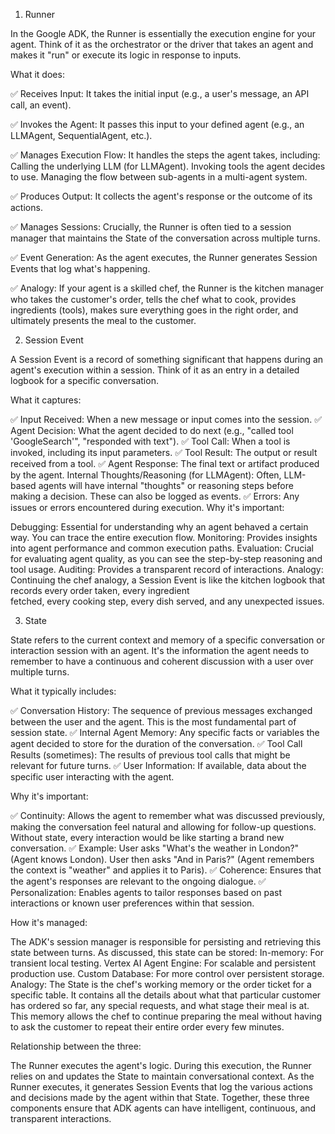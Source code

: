 1. Runner

In the Google ADK, the Runner is essentially the execution engine for your agent. Think of it as the orchestrator or the driver that takes an agent and makes it "run" or execute its logic in response to inputs.

What it does:

:white_check_mark: Receives Input: It takes the initial input (e.g., a user's message, an API call, an event).

:white_check_mark: Invokes the Agent: It passes this input to your defined agent (e.g., an LLMAgent, SequentialAgent, etc.).

:white_check_mark: Manages Execution Flow: It handles the steps the agent takes, including:
Calling the underlying LLM (for LLMAgent).
Invoking tools the agent decides to use.
Managing the flow between sub-agents in a multi-agent system.

:white_check_mark: Produces Output: It collects the agent's response or the outcome of its actions.

:white_check_mark: Manages Sessions: Crucially, the Runner is often tied to a session manager that maintains the State of the conversation across multiple turns.

:white_check_mark: Event Generation: As the agent executes, the Runner generates Session Events that log what's happening.

:white_check_mark: Analogy: If your agent is a skilled chef, the Runner is the kitchen manager who takes the customer's order, tells the chef what to cook, provides ingredients (tools), makes sure everything goes in the right order, and ultimately presents the meal to the customer.

2. Session Event

A Session Event is a record of something significant that happens during an agent's execution within a session. Think of it as an entry in a detailed logbook for a specific conversation.

What it captures:

:white_check_mark: Input Received: When a new message or input comes into the session.
:white_check_mark: Agent Decision: What the agent decided to do next (e.g., "called tool 'GoogleSearch'", "responded with text").
:white_check_mark: Tool Call: When a tool is invoked, including its input parameters.
:white_check_mark: Tool Result: The output or result received from a tool.
:white_check_mark: Agent Response: The final text or artifact produced by the agent.
Internal Thoughts/Reasoning (for LLMAgent): Often, LLM-based agents will have internal "thoughts" or reasoning steps before making a decision. These can also be logged as events.
:white_check_mark: Errors: Any issues or errors encountered during execution.
Why it's important:

  Debugging: Essential for understanding why an agent behaved a certain way. You can trace the entire execution flow.
  Monitoring: Provides insights into agent performance and common execution paths.
  Evaluation: Crucial for evaluating agent quality, as you can see the step-by-step reasoning and tool usage.
  Auditing: Provides a transparent record of interactions.
  Analogy: Continuing the chef analogy, a Session Event is like the kitchen logbook that records every order taken, every ingredient     
           fetched, every cooking step, every dish served, and any unexpected issues.

3. State
   
State refers to the current context and memory of a specific conversation or interaction session with an agent. It's the information the agent needs to remember to have a continuous and coherent discussion with a user over multiple turns.

What it typically includes:

:white_check_mark: Conversation History: The sequence of previous messages exchanged between the user and the agent. This is the most fundamental part of session state.
:white_check_mark: Internal Agent Memory: Any specific facts or variables the agent decided to store for the duration of the conversation.
:white_check_mark: Tool Call Results (sometimes): The results of previous tool calls that might be relevant for future turns.
:white_check_mark: User Information: If available, data about the specific user interacting with the agent.

Why it's important:

:white_check_mark: Continuity: Allows the agent to remember what was discussed previously, making the conversation feel natural and allowing for follow-up questions. Without state, every interaction would be like starting a brand new conversation.
:white_check_mark: Example: User asks "What's the weather in London?" (Agent knows London). User then asks "And in Paris?" (Agent remembers the context is "weather" and applies it to Paris).
:white_check_mark: Coherence: Ensures that the agent's responses are relevant to the ongoing dialogue.
:white_check_mark: Personalization: Enables agents to tailor responses based on past interactions or known user preferences within that session.

How it's managed:

The ADK's session manager is responsible for persisting and retrieving this state between turns.
As discussed, this state can be stored:
In-memory: For transient local testing.
Vertex AI Agent Engine: For scalable and persistent production use.
Custom Database: For more control over persistent storage.
Analogy: The State is the chef's working memory or the order ticket for a specific table. It contains all the details about what that particular customer has ordered so far, any special requests, and what stage their meal is at. This memory allows the chef to continue preparing the meal without having to ask the customer to repeat their entire order every few minutes.

Relationship between the three:

The Runner executes the agent's logic.
During this execution, the Runner relies on and updates the State to maintain conversational context.
As the Runner executes, it generates Session Events that log the various actions and decisions made by the agent within that State.
Together, these three components ensure that ADK agents can have intelligent, continuous, and transparent interactions.







